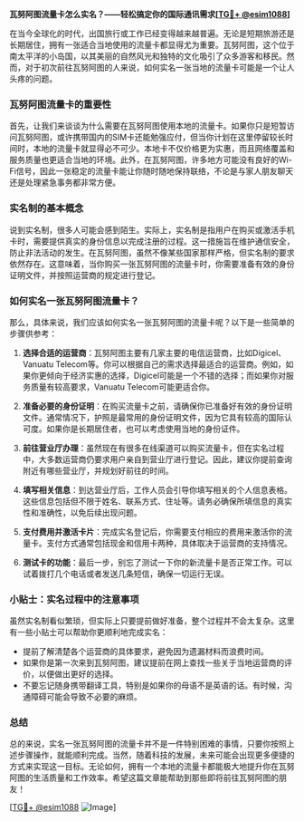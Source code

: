 **瓦努阿图流量卡怎么实名？——轻松搞定你的国际通讯需求[[TG💪+ @esim1088](https://t.me/s/esim1088)]**

在当今全球化的时代，出国旅行或工作已经变得越来越普遍。无论是短期旅游还是长期居住，拥有一张适合当地使用的流量卡都显得尤为重要。瓦努阿图，这个位于南太平洋的小岛国，以其美丽的自然风光和独特的文化吸引了众多游客和移民。然而，对于初次前往瓦努阿图的人来说，如何实名一张当地的流量卡可能是一个让人头疼的问题。

### 瓦努阿图流量卡的重要性

首先，让我们来谈谈为什么需要在瓦努阿图使用本地的流量卡。如果你只是短暂访问瓦努阿图，或许携带国内的SIM卡还能勉强应付，但当你计划在这里停留较长时间时，本地的流量卡就显得必不可少。本地卡不仅价格更为实惠，而且网络覆盖和服务质量也更适合当地的环境。此外，在瓦努阿图，许多地方可能没有良好的Wi-Fi信号，因此一张稳定的流量卡能让你随时随地保持联络，不论是与家人朋友聊天还是处理紧急事务都非常方便。

### 实名制的基本概念

说到实名制，很多人可能会感到陌生。实际上，实名制是指用户在购买或激活手机卡时，需要提供真实的身份信息以完成注册的过程。这一措施旨在维护通信安全，防止非法活动的发生。在瓦努阿图，虽然不像某些国家那样严格，但实名制的要求依然存在。这意味着，当你购买一张瓦努阿图的流量卡时，你需要准备有效的身份证明文件，并按照运营商的规定进行登记。

### 如何实名一张瓦努阿图流量卡？

那么，具体来说，我们应该如何实名一张瓦努阿图的流量卡呢？以下是一些简单的步骤供参考：

1. **选择合适的运营商**：瓦努阿图主要有几家主要的电信运营商，比如Digicel、Vanuatu Telecom等。你可以根据自己的需求选择最适合的运营商。例如，如果你更倾向于经济实惠的选择，Digicel可能是一个不错的选择；而如果你对服务质量有较高要求，Vanuatu Telecom可能更适合你。

2. **准备必要的身份证明**：在购买流量卡之前，请确保你已准备好有效的身份证明文件。通常情况下，护照是最常用的身份证明文件，因为它具有较高的国际认可度。如果你是长期居住者，也可以考虑使用当地的身份证件。

3. **前往营业厅办理**：虽然现在有很多在线渠道可以购买流量卡，但在实名过程中，大多数运营商仍要求用户亲自到营业厅进行登记。因此，建议你提前查询附近有哪些营业厅，并规划好前往的时间。

4. **填写相关信息**：到达营业厅后，工作人员会引导你填写相关的个人信息表格。这些信息包括但不限于姓名、联系方式、住址等。请务必确保所填信息的真实性和准确性，以免后续出现问题。

5. **支付费用并激活卡片**：完成实名登记后，你需要支付相应的费用来激活你的流量卡。支付方式通常包括现金和信用卡两种，具体取决于运营商的支持情况。

6. **测试卡的功能**：最后一步，别忘了测试一下你的新流量卡是否正常工作。可以试着拨打几个电话或者发送几条短信，确保一切运行无误。

### 小贴士：实名过程中的注意事项

虽然实名制看似繁琐，但实际上只要提前做好准备，整个过程并不会太复杂。这里有一些小贴士可以帮助你更顺利地完成实名：

- 提前了解清楚各个运营商的具体要求，避免因为遗漏材料而浪费时间。
- 如果你是第一次来到瓦努阿图，建议提前在网上查找一些关于当地运营商的评价，以便做出更好的选择。
- 不要忘记随身携带翻译工具，特别是如果你的母语不是英语的话。有时候，沟通障碍可能会导致不必要的麻烦。

### 总结

总的来说，实名一张瓦努阿图的流量卡并不是一件特别困难的事情，只要你按照上述步骤操作，就能顺利完成。当然，随着科技的发展，未来可能会出现更多便捷的方式来实现这一目标。无论如何，拥有一个本地的流量卡都能极大地提升你在瓦努阿图的生活质量和工作效率。希望这篇文章能帮助到那些即将前往瓦努阿图的朋友！

[[TG💪+ @esim1088](https://t.me/s/esim1088) ![Image](https://i.postimg.cc/4NQfJmqS/Snipaste-2025-05-13-00-14-12.png)]